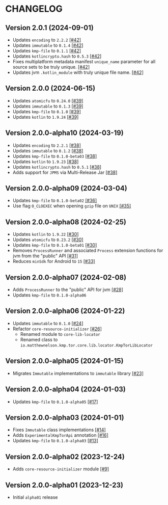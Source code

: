 # CHANGELOG

## Version 2.0.1 (2024-09-01)
 - Updates `encoding` to `2.2.2` [[#42]][42]
 - Updates `immutable` to `0.1.4` [[#42]][42]
 - Updates `kmp-file` to `0.1.1` [[#42]][42]
 - Updates `kotlincrypto.hash` to `0.5.3` [[#42]][42]
 - Fixes multiplatform metadata manifest `unique_name` parameter for
   all source sets to be truly unique. [[#42]][42]
 - Updates jvm `.kotlin_module` with truly unique file name. [[#42]][42]

## Version 2.0.0 (2024-06-15)
 - Updates `atomicfu` to `0.24.0` [[#39]][39]
 - Updates `immutable` to `0.1.3` [[#39]][39]
 - Updates `kmp-file` to `0.1.0` [[#39]][39]
 - Updates `kotlin` to `1.9.24` [[#39]][39]

## Version 2.0.0-alpha10 (2024-03-19)
 - Updates `encoding` to `2.2.1` [[#38]][38]
 - Updates `immutable` to `0.1.2` [[#38]][38]
 - Updates `kmp-file` to `0.1.0-beta03` [[#38]][38]
 - Updates `kotlin` to `1.9.23` [[#38]][38]
 - Updates `kotlincrypto.hash` to `0.5.1` [[#38]][38]
 - Adds support for `JPMS` via Multi-Release Jar [[#38]][38]

## Version 2.0.0-alpha09 (2024-03-04)
 - Updates `kmp-file` to `0.1.0-beta02` [[#36]][36]
 - Use flag `O_CLOEXEC` when opening `gzip` file on `UNIX` [[#35]][35]

## Version 2.0.0-alpha08 (2024-02-25)
 - Updates `kotlin` to `1.9.22` [[#30]][30]
 - Updates `atomicfu` to `0.23.2` [[#30]][30]
 - Updates `kmp-file` to `0.1.0-beta01` [[#30]][30]
 - Removes `ProcessRunner` and associated `Process` extension functions 
   for jvm from the "public" API [[#31]][31]
 - Reduces `minSdk` for Android to `15` [[#33]][33]

## Version 2.0.0-alpha07 (2024-02-08)
 - Adds `ProcessRunner` to the "public" API for jvm [[#28]][28]
 - Updates `kmp-file` to `0.1.0-alpha06`

## Version 2.0.0-alpha06 (2024-01-22)
 - Updates `immutable` to `0.1.0` [[#24]][24]
 - Refactor `core-resource-initializer` [[#26]][26]
     - Renamed module to `core-lib-locator`
     - Renamed class to `io.matthewnelson.kmp.tor.core.lib.locator.KmpTorLibLocator`

## Version 2.0.0-alpha05 (2024-01-15)
 - Migrates `Immutable` implementations to `immutable` library [[#23]][23]

## Version 2.0.0-alpha04 (2024-01-03)
 - Updates `kmp-file` to `0.1.0-alpha05` [[#17]][17]

## Version 2.0.0-alpha03 (2024-01-01)
 - Fixes `Immutable` class implementations [[#14]][14]
 - Adds `ExperimentalKmpTorApi` annotation [[#16]][16]
 - Updates `kmp-file` to `0.1.0-alpha03` [[#13]][13]

## Version 2.0.0-alpha02 (2023-12-24)
 - Adds `core-resource-initializer` module [[#9]][9]

## Version 2.0.0-alpha01 (2023-12-23)
 - Initial `alpha01` release

[9]: https://github.com/05nelsonm/kmp-tor-common/pull/9
[13]: https://github.com/05nelsonm/kmp-tor-common/pull/13
[14]: https://github.com/05nelsonm/kmp-tor-common/pull/14
[16]: https://github.com/05nelsonm/kmp-tor-common/pull/16
[17]: https://github.com/05nelsonm/kmp-tor-common/pull/17
[23]: https://github.com/05nelsonm/kmp-tor-common/pull/23
[24]: https://github.com/05nelsonm/kmp-tor-common/pull/24
[26]: https://github.com/05nelsonm/kmp-tor-common/pull/26
[28]: https://github.com/05nelsonm/kmp-tor-common/pull/28
[30]: https://github.com/05nelsonm/kmp-tor-common/pull/30
[31]: https://github.com/05nelsonm/kmp-tor-common/pull/31
[33]: https://github.com/05nelsonm/kmp-tor-common/pull/33
[35]: https://github.com/05nelsonm/kmp-tor-common/pull/35
[36]: https://github.com/05nelsonm/kmp-tor-common/pull/36
[38]: https://github.com/05nelsonm/kmp-tor-common/pull/38
[39]: https://github.com/05nelsonm/kmp-tor-common/pull/39
[42]: https://github.com/05nelsonm/kmp-tor-common/pull/42
